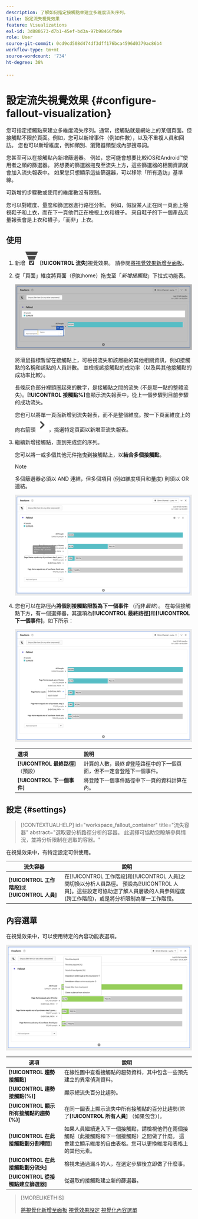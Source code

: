 ```yaml
---
description: 了解如何指定接觸點來建立多維度流失序列。
title: 設定流失視覺效果
feature: Visualizations
exl-id: 3d888673-d7b1-45ef-bd3a-97b98466fb0e
role: User
source-git-commit: 0cd9cd508d474df3dff176bca4596d0379ac86b4
workflow-type: tm+mt
source-wordcount: '734'
ht-degree: 38%

---
```


# 設定流失視覺效果 {#configure-fallout-visualization}


您可指定接觸點來建立多維度流失序列。通常，接觸點就是網站上的某個頁面。但接觸點不限於頁面。例如，您可以新增事件（例如件數），以及不重複人員和回訪。 您也可以新增維度，例如類別、瀏覽器類型或內部搜尋詞。

您甚至可以在接觸點內新增篩選器。 例如，您可能會想要比較iOS和Android™使用者之類的篩選器。 將想要的篩選器拖曳至流失上方，這些篩選器的相關資訊就會加入流失報表中。 如果您只想顯示這些篩選器，可以移除「所有造訪」基準線。

可新增的步驟數或使用的維度數沒有限制。

您可以對維度、量度和篩選器進行路徑分析。 例如，假設某人正在同一頁面上檢視鞋子和上衣，而在下一頁他們正在檢視上衣和襪子。 來自鞋子的下一個產品流量報表會是上衣和襪子，「而非」上衣。

## 使用

1. 新增![ConversionFunnel](/help/assets/icons/ConversionFunnel.svg) **[!UICONTROL 流失]**&#x200B;視覺效果。 請參閱[將視覺效果新增至面板](../freeform-analysis-visualizations.md#add-visualizations-to-a-panel)。
1. 從「頁面」維度將頁面（例如home）拖曳至「*新增接觸點*」下拉式功能表。

   ![從首頁維度拖曳至新增接觸點欄位的首頁。](assets/fallout-drag.png)

   將滑鼠指標暫留在接觸點上，可檢視流失和該層級的其他相關資訊，例如接觸點的名稱和該點的人員計數。 並檢視該接觸點的成功率（以及與其他接觸點的成功率比較）。

   長條灰色部分裡頭圈起來的數字，是接觸點之間的流失 (不是那一點的整體流失)。**[!UICONTROL 接觸點%]**&#x200B;會顯示流失報表中，從上一個步驟到目前步驟的成功流失。

   您也可以將單一頁面新增到流失報表，而不是整個維度。按一下頁面維度上的向右箭頭![V形向右](/help/assets/icons/ChevronRight.svg)，挑選特定頁面以新增至流失報表。

1. 繼續新增接觸點，直到完成您的序列。

   您可以將一或多個其他元件拖曳到接觸點上，以&#x200B;**結合多個接觸點**。

   >[!NOTE]
   >
   >多個篩選器必須以 AND 連結，但多個項目 (例如維度項目和量度) 則須以 OR 連結。

   ![頁面：CamerRoll或頁面：反白的相機接觸點。](assets/fallout-or.png)

1. 您也可以在路徑內&#x200B;**將個別接觸點限製為下一個事件** （而非&#x200B;*最終*）。 在每個接觸點下方，有一個選擇器，其選項為&#x200B;**[!UICONTROL 最終路徑]**&#x200B;和&#x200B;**[!UICONTROL 下一個事件]**，如下所示：

   ![顯示「最終路徑」選項的「所有造訪」檢視會反白顯示。](assets/fallout-nexthit.png)

   | 選項 | 說明 |
   |---|---|
   | **[!UICONTROL 最終路徑]** （預設） | 計算的人數，最終&#x200B;*會*&#x200B;登陸路徑中的下一個頁面，但不一定會登陸下一個事件。 |
   | **[!UICONTROL 下一個事件]** | 將登陸下一個事件路徑中下一頁的資料計算在內。 |


## 設定 {#settings}

>[!CONTEXTUALHELP]
>id="workspace_fallout_container"
>title="流失容器"
>abstract="選取要分析路徑分析的容器。 此選擇可協助您瞭解參與情況，並將分析限制在選取的容器。"

在視覺效果中，有特定設定可供使用。

| 流失容器 | 說明 |
|--- |--- |
| **[!UICONTROL 工作階段]**&#x200B;或&#x200B;**[!UICONTROL 人員]** | 在[!UICONTROL 工作階段]和[!UICONTROL 人員]之間切換以分析人員路徑。 預設為[!UICONTROL 人員]。這些設定可協助您了解人員層級的人員參與程度 (跨工作階段)，或是將分析限制為單一工作階段。 |


## 內容選單

在視覺效果中，可以使用特定的內容功能表選項。

![流失選項](assets/fallout-options.png)

| 選項 | 說明 |
|--- |--- |
| **[!UICONTROL 趨勢接觸點]** | 在線性圖中查看接觸點的趨勢資料，其中包含一些預先建立的異常偵測資料。 |
| **[!UICONTROL 趨勢接觸點(%)]** | 顯示總流失百分比趨勢。 |
| **[!UICONTROL 顯示所有接觸點的趨勢(%)]** | 在同一圖表上顯示流失中所有接觸點的百分比趨勢(除了&#x200B;**[!UICONTROL 所有人員]** （如果包含）)。 |
| **[!UICONTROL 在此接觸點劃分割槽間]** | 如果人員繼續進入下一個接觸點，請檢視他們在兩個接觸點（此接觸點和下一個接觸點）之間做了什麼。 這會建立顯示維度的自由表格。您可以更換維度和表格上的其他元素。 |
| **[!UICONTROL 在此接觸點劃分流失]** | 檢視未通過漏斗的人，在選定步驟後立即做了什麼事。 |
| **[!UICONTROL 從接觸點建立篩選器]** | 從選取的接觸點建立新的篩選器。 |

>[!MORELIKETHIS]
>
>[將視覺化新增至面板](/help/analysis-workspace/visualizations/freeform-analysis-visualizations.md#add-visualizations-to-a-panel)
>[視覺效果設定](/help/analysis-workspace/visualizations/freeform-analysis-visualizations.md#settings)
>[視覺化內容選單](/help/analysis-workspace/visualizations/freeform-analysis-visualizations.md#context-menu)
>

